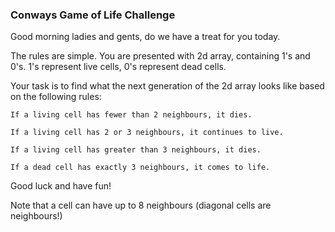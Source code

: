 ### Conways Game of Life Challenge

Good morning ladies and gents, do we have a treat for you today. 

The rules are simple. You are presented with 2d array, containing 1's and 0's. 1's represent live cells, 0's represent dead cells.

Your task is to find what the next generation of the 2d array looks like based on the following rules:

    If a living cell has fewer than 2 neighbours, it dies.

    If a living cell has 2 or 3 neighbours, it continues to live.

    If a living cell has greater than 3 neighbours, it dies.

    If a dead cell has exactly 3 neighbours, it comes to life.


Good luck and have fun!

Note that a cell can have up to 8 neighbours (diagonal cells are neighbours!)